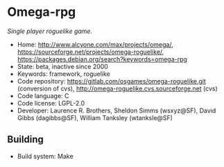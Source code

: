# Omega-rpg

_Single player roguelike game._

- Home: http://www.alcyone.com/max/projects/omega/, https://sourceforge.net/projects/omega-roguelike/, https://packages.debian.org/search?keywords=omega-rpg
- State: beta, inactive since 2000
- Keywords: framework, roguelike
- Code repository: https://gitlab.com/osgames/omega-roguelike.git (conversion of cvs), http://omega-roguelike.cvs.sourceforge.net (cvs)
- Code language: C
- Code license: LGPL-2.0
- Developer: Laurence R. Brothers, Sheldon Simms (wsxyz@SF), David Gibbs (dagibbs@SF), William Tanksley (wtanksle@SF)

## Building

- Build system: Make
